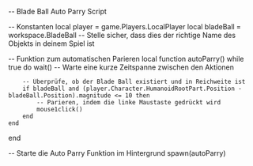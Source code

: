-- Blade Ball Auto Parry Script

-- Konstanten
local player = game.Players.LocalPlayer
local bladeBall = workspace.BladeBall -- Stelle sicher, dass dies der richtige Name des Objekts in deinem Spiel ist

-- Funktion zum automatischen Parieren
local function autoParry()
    while true do
        wait() -- Warte eine kurze Zeitspanne zwischen den Aktionen
        
        -- Überprüfe, ob der Blade Ball existiert und in Reichweite ist
        if bladeBall and (player.Character.HumanoidRootPart.Position - bladeBall.Position).magnitude <= 10 then
            -- Parieren, indem die linke Maustaste gedrückt wird
            mouse1click()
        end
    end
end

-- Starte die Auto Parry Funktion im Hintergrund
spawn(autoParry)

